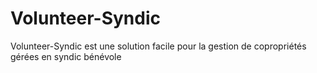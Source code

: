 # Volunteer-Syndic
Volunteer-Syndic est une solution facile pour la gestion de copropriétés gérées en syndic bénévole
